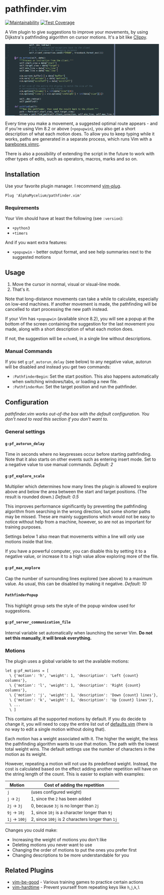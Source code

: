 # pathfinder.vim

[![Maintainability](https://api.codeclimate.com/v1/badges/39c08aa4ab5468133a9c/maintainability)](https://codeclimate.com/github/AlphaMycelium/pathfinder.vim/maintainability)
[![Test Coverage](https://api.codeclimate.com/v1/badges/39c08aa4ab5468133a9c/test_coverage)](https://codeclimate.com/github/AlphaMycelium/pathfinder.vim/test_coverage)

A Vim plugin to give suggestions to improve your movements, by using Dijkstra's
pathfinding algorithm on cursor motions. It's a bit like [Clippy][office-assistant].

![Demo GIF](images/movements-v1.2.2.gif)

Every time you make a movement, a suggested optimal route appears - and if
you're using Vim 8.2 or above (`+popupwin`), you also get a short description
of what each motion does. To allow you to keep typing while it works, paths are
generated in a separate process, which runs Vim with a [barebones vimrc](serverrc.vim).

There is also a possibility of extending the script in the future to work with
other types of edits, such as operators, macros, marks and so on.

[office-assistant]: https://en.wikipedia.org/wiki/Office_Assistant

## Installation

Use your favorite plugin manager. I recommend
[vim-plug](https://github.com/junegunn/vim-plug).

```vim
Plug 'AlphaMycelium/pathfinder.vim'
```

### Requirements

Your Vim should have at least the following (see `:version`):

- `+python3`
- `+timers`

And if you want extra features:

- `+popupwin` - better output format, and see help summaries next to the suggested motions

## Usage

1. Move the cursor in normal, visual or visual-line mode.
2. That's it.

Note that long-distance movements can take a while to calculate, especially on
low-end machines. If another movement is made, the pathfinding will be
cancelled to start processing the new path instead.

If your Vim has `+popupwin` (available since 8.2), you will see a popup at the
bottom of the screen containing the suggestion for the last movement you made,
along with a short description of what each motion does.

If not, the suggestion will be `echo`ed, in a single line without descriptions.

### Manual Commands

If you set `g:pf_autorun_delay` (see below) to any negative value, autorun will
be disabled and instead you get two commands:

- `:PathfinderBegin`: Set the start position. This also happens automatically
  when switching windows/tabs, or loading a new file.
- `:PathfinderRun`: Set the target position and run the pathfinder.

## Configuration

*pathfinder.vim works out-of-the box with the default configuration. You don't
need to read this section if you don't want to.*

### General settings

#### `g:pf_autorun_delay`
Time in seconds where no keypresses occur before starting pathfinding. Note
that it also starts on other events such as entering insert mode. Set to a
negative value to use manual commands. *Default: 2*

#### `g:pf_explore_scale`
Multiplier which determines how many lines the plugin is allowed to explore
above and below the area between the start and target positions. (The result
is rounded down.) *Default: 0.5*

This improves performance significantly by preventing the pathfinding algorithm
from searching in the wrong direction, but some shorter paths may be missed.
These are mainly suggestions which would not be easy to notice without help
from a machine, however, so are not as important for training purposes.

Settings below 1 also mean that movements within a line will only use motions
inside that line.

If you have a powerful computer, you can disable this by setting it to a
negative value, or increase it to a high value allow exploring more of the file.

#### `g:pf_max_explore`
Cap the number of surrounding lines explored (see above) to a maximum value.
As usual, this can be disabled by making it negative. *Default: 10*

#### `PathfinderPopup`
This highlight group sets the style of the popup window used for suggestions.

#### `g:pf_server_communication_file`
Internal variable set automatically when launching the server Vim.
**Do not set this manually, it will break everything.**

### Motions

The plugin uses a global variable to set the available motions:

```vim
let g:pf_motions = [
  \ {'motion': 'h', 'weight': 1, 'description': 'Left {count} columns'},
  \ {'motion': 'l', 'weight': 1, 'description': 'Right {count} columns'},
  \ {'motion': 'j', 'weight': 1, 'description': 'Down {count} lines'},
  \ {'motion': 'k', 'weight': 1, 'description': 'Up {count} lines'},
  \ ...
  \ ]
```

This contains all the supported motions by default. If you do decide to change
it, you will need to copy the entire list out of [defaults.vim](plugin/defaults.vim)
(there is no way to edit a single motion without doing that).

Each motion has a weight associated with it. The higher the weight, the less
the pathfinding algorithm wants to use that motion. The path with the lowest
total weight wins. The default settings use the number of characters in the
motion as its weight.

However, repeating a motion will not use its predefined weight. Instead, the
cost is calculated based on the effect adding another repetition will have on
the string length of the count. This is easier to explain with examples:

| Motion | Cost of adding the repetition |
| --- | --- |
| `j` | (uses configured weight) |
| `j` -> `2j` | 1, since the `2` has been added |
| `2j` -> `3j` | 0, because `3j` is no longer than `2j` |
| `9j` -> `10j` | 1, since `10j` is a character longer than `9j` |
| `1j` -> `100j` | 2, since `100j` is 2 characters longer than `1j` |

Changes you could make:

- Increasing the weight of motions you don't like
- Deleting motions you never want to use
- Changing the order of motions to put the ones you prefer first
- Changing descriptions to be more understandable for you

## Related Plugins

- [vim-be-good](https://github.com/ThePrimeagen/vim-be-good) - Various training games to practice certain actions
- [vim-hardtime](https://github.com/takac/vim-hardtime) - Prevent yourself from repeating keys like `h`,`j`,`k`,`l`
